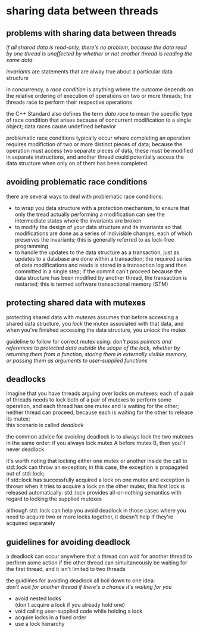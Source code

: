 sharing data between threads
============================


problems with sharing data between threads
------------------------------------------

*if all shared data is read-only, there's no problem, because the
data read by one thread is unaffected by whether or not another thread
is reading the same data*

*invariants* are statements that are alway true about a particular
data structure

in concurrency, a *race condition* is anything where the outcome
depends on the relative ordering of execution of operations on two or
more threads; the threads race to perform their respective operations

the C++ Standard also defines the term *data race* to mean the
specific type of race condition that arises because of concurrent
modification to a single object; data races cause undefined behavior

problematic race conditions typically occur where completing an
operation requires modifiction of two or more distinct pieces of data;
because the operation must access two separate pieces of data, these
must be modified in separate instructions, and another thread could
potentially access the data structure when only on of them has been
completed


avoiding problematic race conditions
------------------------------------

there are several ways to deal with problematic race conditions:
- to wrap you data structure with a protection mechanism, to ensure
  that only the tread actually performing a modification can see the
  intermediate states where the invariants are broken
- to modify the design of your data structure and its invariants so
  that modifications are done as a series of indivisible changes, each
  of which preserves the invariants; this is generally referred to
  as lock-free programming
- to handle the updates to the data structure as a transaction, just
  as updates to a database are done within a transaction; the required
  series of data modifications and reads is stored in a transaction
  log and then committed in a single step; if the commit can't 
  proceed because the data structure has been modified by another 
  thread, the transaction is restarted; this is termed
  software transactional memory (STM)


protecting shared data with mutexes
-----------------------------------

protecting shared data with *mutexe*s assumes that before accessing
a shared data structure, you *lock* the mutex associated with that 
data, and when you've finished accessing the data structure, you
*unlock* the mutex

guideline to follow for correct mutex using:
*don't pass pointers and references to protected data outside the 
scope of the lock, whether by returning them from a function, storing
them in externally visible memory, or passing them as arguments to
user-supplied functions*


deadlocks
---------

imagine that you have threads arguing over locks on mutexes: 
each of a pair of threads needs to lock both of a pair of mutexes
to perform some operation, and each thread has one mutex 
and is waiting for the other;  
neither thread can proceed, because each is waiting for the other
to release its mutex;  
this scenario is called *deadlock*

the common advice for avoiding deadlock is to always lock the two
mutexes in the same order: if you always lock mutex A before mutex B,
then you'll never deadlock

it's worth noting that locking either one mutex or another inside 
the call to std::lock can throw an exception; 
in this case, the exception is propagated out of std::lock;  
if std::lock has successfully acquired a lock on one mutex and 
exception is thrown when it tries to acquire a lock on the other 
mutex, this first lock is released automatically: std::lock provides
all-or-nothing semantics with regard to locking the supplied mutexes

although std::lock can help you avoid deadlock in those cases 
where you need to acquire two or more locks together, it doesn't help
if they're acquired separately


guidelines for avoiding deadlock
--------------------------------

a deadlock can occur anywhere that a thread can wait for another
thread to perform some action if the other thread can simultaneously
be waiting for the first thread, and it isn't limited to two threads

the guidlines for avoiding deadlock all boil down to one idea:  
*don't wait for another thread if there's a chance it's waiting 
for you*


- avoid nested locks  
  (don't acquire a lock if you already hold one)
- void calling user-supplied code while holding a lock
- acquire locks in a fixed order
- use a lock hierarchy


